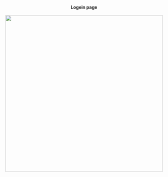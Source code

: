 <p align = "center">
<b> Logein page </b>
<br><br>
<img src ="Screenshot_20221209_182248_com.abedkhan.facebookui.jpg" height = "500" weight = "300"/>
</p>
